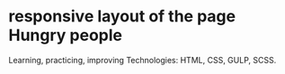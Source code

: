 # responsive layout of the page Hungry people
Learning, practicing, improving
Technologies: HTML, CSS, GULP, SCSS.
